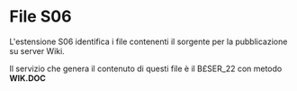 # File S06

L'estensione S06 identifica i file contenenti il sorgente per la pubblicazione su server Wiki.

Il servizio che genera il contenuto di questi file è il B£SER_22 con metodo **WIK.DOC**
